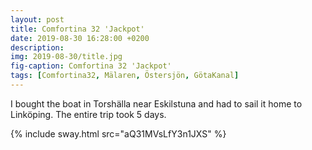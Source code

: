 ```yaml
---
layout: post
title: Comfortina 32 'Jackpot'
date: 2019-08-30 16:28:00 +0200
description:
img: 2019-08-30/title.jpg
fig-caption: Comfortina 32 'Jackpot'
tags: [Comfortina32, Mälaren, Östersjön, GötaKanal]
---
```

I bought the boat in Torshälla near Eskilstuna and had to sail it home to Linköping. The entire trip took 5 days.

{% include sway.html src="aQ31MVsLfY3n1JXS" %}
